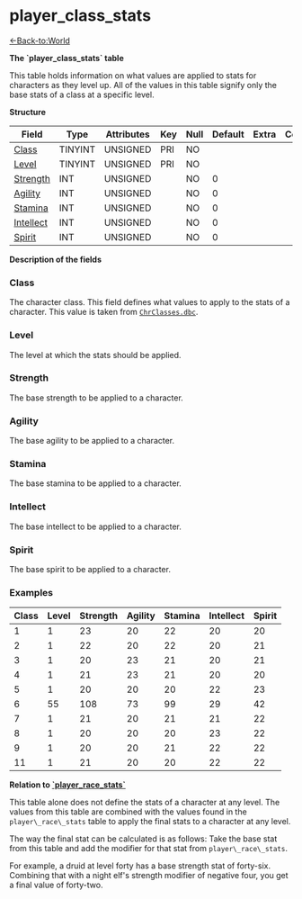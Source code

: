 # player\_class\_stats

[<-Back-to:World](database-world.md)

**The \`player\_class\_stats\` table**

This table holds information on what values are applied to stats for characters as they level up. All of the values in this table signify only the base stats of a class at a specific level.

**Structure**

| Field          | Type    | Attributes | Key | Null | Default | Extra | Comment |
|----------------|---------|------------|-----|------|---------|-------|---------|
| [Class][1]     | TINYINT | UNSIGNED   | PRI | NO   |         |       |         |
| [Level][2]     | TINYINT | UNSIGNED   | PRI | NO   |         |       |         |
| [Strength][3]  | INT     | UNSIGNED   |     | NO   | 0       |       |         |
| [Agility][4]   | INT     | UNSIGNED   |     | NO   | 0       |       |         |
| [Stamina][5]   | INT     | UNSIGNED   |     | NO   | 0       |       |         |
| [Intellect][6] | INT     | UNSIGNED   |     | NO   | 0       |       |         |
| [Spirit][7]    | INT     | UNSIGNED   |     | NO   | 0       |       |         |

[1]: #Class
[2]: #Level
[3]: #Strength
[4]: #Agility
[5]: #Stamina
[6]: #Intellect
[7]: #Spirit

**Description of the fields**

### Class

The character class. This field defines what values to apply to the stats of a character. This value is taken from [`ChrClasses.dbc`](chrclasses).

### Level

The level at which the stats should be applied.

### Strength

The base strength to be applied to a character.

### Agility

The base agility to be applied to a character.

### Stamina

The base stamina to be applied to a character.

### Intellect

The base intellect to be applied to a character.

### Spirit

The base spirit to be applied to a character.

### Examples

| Class | Level | Strength | Agility | Stamina | Intellect | Spirit |
|-------|-------|----------|---------|---------|-----------|--------|
| 1     | 1     | 23       | 20      | 22      | 20        | 20     |
| 2     | 1     | 22       | 20      | 22      | 20        | 21     |
| 3     | 1     | 20       | 23      | 21      | 20        | 21     |
| 4     | 1     | 21       | 23      | 21      | 20        | 20     |
| 5     | 1     | 20       | 20      | 20      | 22        | 23     |
| 6     | 55    | 108      | 73      | 99      | 29        | 42     |
| 7     | 1     | 21       | 20      | 21      | 21        | 22     |
| 8     | 1     | 20       | 20      | 20      | 23        | 22     |
| 9     | 1     | 20       | 20      | 21      | 22        | 22     |
| 11    | 1     | 21       | 20      | 20      | 22        | 22     |

**Relation to [\`player\_race\_stats\`](player_race_stats)**

This table alone does not define the stats of a character at any level. The values from this table are combined with the values found in the `player\_race\_stats` table to apply the final stats to a character at any level.

The way the final stat can be calculated is as follows: Take the base stat from this table and add the modifier for that stat from `player\_race\_stats`.

For example, a druid at level forty has a base strength stat of forty-six. Combining that with a night elf's strength modifier of negative four, you get a final value of forty-two.
